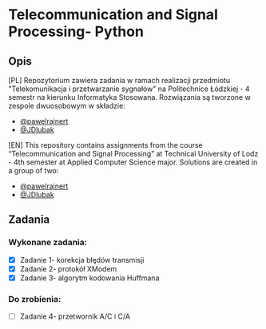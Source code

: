 # Telecommunication and Signal Processing- Python
## Opis
[PL]
Repozytorium zawiera zadania w ramach realizacji przedmiotu "Telekomunikacja i przetwarzanie sygnałów" na Politechnice Łódzkiej - 4 semestr na kierunku Informatyka Stosowana. Rozwiązania są tworzone w zespole dwuosobowym w składzie:
- [@pawelrajnert](https://github.com/pawelrajnert)
- [@JDlubak](https://github.com/JDlubak)

[EN]
This repository contains assignments from the course “Telecommunication and Signal Processing” at Technical University of Lodz - 4th semester at Applied Computer Science major. Solutions are created in a group of two:
- [@pawelrajnert](https://github.com/pawelrajnert)
- [@JDlubak](https://github.com/JDlubak)
  
## Zadania

### Wykonane zadania:
- [x] Zadanie 1- korekcja błędów transmisji
- [x] Zadanie 2- protokół XModem
- [x] Zadanie 3- algorytm kodowania Huffmana

### Do zrobienia:
- [ ] Zadanie 4- przetwornik A/C i C/A

